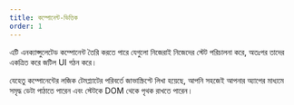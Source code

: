 ```yaml
---
title: কম্পোনেন্ট-ভিত্তিক
order: 1
---
```


এটি এনক্যাপ্সুলেটেড কম্পোনেন্ট তৈরি করতে পারে যেগুলো নিজেরাই নিজেদের স্টেট পরিচালনা করে, অতঃপর তাদের একত্রিত করে জটিল UI গঠন করে।

যেহেতু কম্পোনেন্টের লজিক টেমপ্ল্যাটের পরিবর্তে জাভাস্ক্রিপ্টে লিখা হয়েছে, আপনি সহজেই আপনার অ্যাপের মাধ্যমে সমৃদ্ধ ডেটা পাঠাতে পারেন এবং স্টেটকে DOM থেকে পৃথক রাখতে পারেন।
